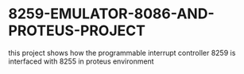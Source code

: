# 8259-EMULATOR-8086-AND-PROTEUS-PROJECT
this project shows how the  programmable interrupt controller 8259 is interfaced with 8255 in proteus environment 
